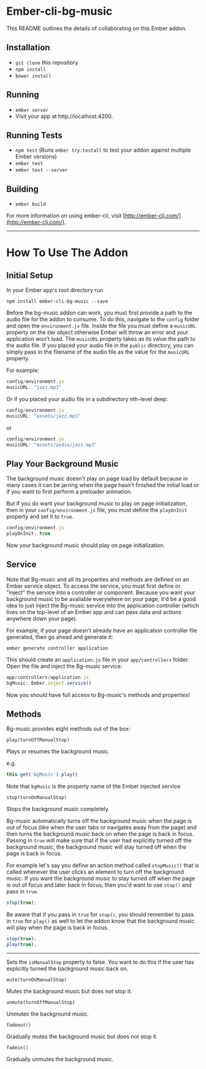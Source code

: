 # Ember-cli-bg-music

This README outlines the details of collaborating on this Ember addon.

## Installation

* `git clone` this repository
* `npm install`
* `bower install`

## Running

* `ember server`
* Visit your app at http://localhost:4200.

## Running Tests

* `npm test` (Runs `ember try:testall` to test your addon against multiple Ember versions)
* `ember test`
* `ember test --server`

## Building

* `ember build`

For more information on using ember-cli, visit [http://ember-cli.com/](http://ember-cli.com/).

---

# How To Use The Addon

## Initial Setup

In your Ember app's root directory run

`npm install ember-cli-bg-music --save`

Before the bg-music addon can work, you must first provide a path to the audio file for the addon to consume. To do this, navigate to the `config` folder and open the `environment.js` file. Inside the file you must define a `musicURL` property on the `ENV` object otherwise Ember will throw an error and your application won't load. The `musicURL` property takes as its value the path to the audio file. If you placed your audio file in the `public` directory, you can simply pass in the filename of the audio file as the value for the `musicURL` property. 

For example:

```js
config/environment.js
musicURL: "jazz.mp3"
``` 

Or if you placed your audio file in a subdirectory nth-level deep:

```js
config/environment.js
musicURL: "assets/jazz.mp3"
```

or

```js
config/environment.js
musicURL: "assets/audio/jazz.mp3"
```


## Play Your Background Music

The background music doesn't play on page load by default because in many cases it can be jarring when the page hasn't finished the initial load or if you want to first perform a preloader animation.

But if you do want your background music to play on page initialization, then in your `config/environment.js` file, you must define the `playOnInit` property and set it to `true`.

```js
config/environment.js
playOnInit: true
```

Now your background music should play on page initialization.

## Service

Note that Bg-music and all its properties and methods are defined on an Ember service object. To access the service, you must first define or "inject" the service into a controller or component. Because you want your background music to be available everywhere on your page, it'd be a good idea to just inject the Bg-music service into the application controller (which lives on the top-level of an Ember app and can pass data and actions anywhere down your page).

For example, if your page doesn't already have an application controller file generated, then go ahead and generate it:

`ember generate controller application`

This should create an `application.js` file in your `app/controllers` folder. Open the file and inject the Bg-music service:

```js
app/controllers/application.js
bgMusic: Ember.inject.service()
```
Now you should have full access to Bg-music's methods and properties!

## Methods

Bg-music provides eight methods out of the box:

`play(turnOffManualStop)`

Plays or resumes the background music.

e.g.

```js
this.get('bgMusic').play()
```

Note that `bgMusic` is the property name of the Ember injected service

`stop(turnOnManualStop)`

Stops the background music completely.

Bg-music automatically turns off the background music when the page is out of focus (like when the user tabs or navigates away from the page) and then turns the background music back on when the page is back in focus. Passing in `true` will make sure that if the user had explicitly turned off the background music, the background music will stay turned off when the page is back in focus. 

For example let's say you define an action method called `stopMusic()` that is called whenever the user clicks an element to turn off the background music. If you want the background music to stay turned off when the page is out of focus and later back in focus, then you'd want to use `stop()` and pass in `true`.

```js
stop(true);
```

Be aware that if you pass in `true` for `stop()`, you should remember to pass in `true` for `play()` as well to let the addon know that the background music will play when the page is back in focus.

```js
stop(true);
play(true);
```

---

Sets the `isManualStop` property to false. You want to do this if the user has explicitly turned the background music back on.

`mute(turnOnManualStop)`

Mutes the background music but does not stop it.

`unmute(turnOffManualStop)`

Unmutes the background music.

`fadeout()`

Gradually mutes the background music but does not stop it.

`fadein()`

Gradually unmutes the background music.
